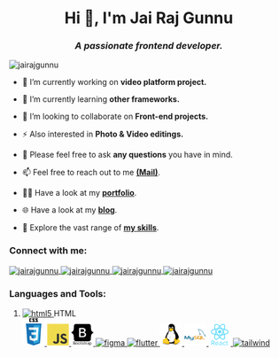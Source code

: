 <h1 align="center">Hi 👋, I'm Jai Raj Gunnu</h1>
<h3 align="center"><i>A passionate frontend developer.</i></h3></h3>

<div align="left"> <img src="https://komarev.com/ghpvc/?username=jairajgunnu&label=Profile%20views&color=red&style=flat" alt="jairajgunnu" /> </div>

- 🔭 I’m currently working on **video platform project.**

- 🌱 I’m currently learning **other frameworks.**

- 👯 I’m looking to collaborate on **Front-end projects.**

- ⚡ Also interested in **Photo & Video editings.**

-  💬 Please feel free to ask **any questions** you have in mind.

- 📫 Feel free to reach out to me **[(Mail)](mailto:jairajgsklm@gmail.com)**.

- 👨‍💻 Have a look at my **[portfolio](https://jairaj-portfolio.blogspot.com/)**.

- 🌐 Have a look at my **[blog](http://epgsk.blogspot.com/)**.

- 📄 Explore the vast range of **[my skills](https://drive.google.com/file/d/1hlROXlRS30L36T4FyfAWc38uoWM4ioFj/view?usp=sharing)**.


<h3 align="left">Connect with me:</h3>
<div align="left">
<a href="https://linkedin.com/in/jairajgunnu" target="blank">
<img align="center" src="https://blogger.googleusercontent.com/img/b/R29vZ2xl/AVvXsEg1xGWiwUO8ZxUWbW5AVWBKcdfmzbWb1h4bGopCqq7oOSPy6igeS8grtbLnSjYqPg-7o-DxgyAKU9uqa4L8DDl_2OIUHo8ko2Pwbq2nK0kJ9ar6IvrNft2wNPFk7gX1PeUnsaSJxekkSokheBKA8g-rzluhgnsZ2f71GuARyxXVZApNikAg0JZ4_BQA3Vla/s1600/icons8-linkedin-48.png" alt="jairajgunnu" height="36" width="36" />
</a>
<a href="https://instagram.com/jairaj_gunnu" target="blank">
<img align="center" src="https://blogger.googleusercontent.com/img/b/R29vZ2xl/AVvXsEgIuPItNqA2XdQKc8Y4dt0eGzkh7haEwUSkxYXjeRdtWU4sxft98REISHioplkCc4KXJ0qR-7gyBjymr9hpPUf16S7TyiOQDg02yHARyjgb6zAZ73wKhx2HrKKKZTFtDkTT6b5OmPWSehkOsJLIrpUFHKgjXf-vJ926vy4y2ZTmJJ6k1a0pHgXdTuXyAeZk/s1600/icons8-instagram-48.png" alt="jairajgunnu" height="36" width="36" />
</a>
<a href="https://fb.com/jairajgunnu" target="blank">
<img align="center" src="https://blogger.googleusercontent.com/img/b/R29vZ2xl/AVvXsEh7oHX7bC15bwIR1MFLTIbfI_0623o8t1pTTq94HjKtIAqm4H5w1BbgmQBG9c617jx7i67jQrMjFSJMdqVqtkWtNtORbirPwc7EU0NdQtR4y8vYjMnx4Mv5AcLRiMfpQ5H5qCdlHE_qcxG-CavKgiX7oFJqLwZpr3Xuf04dH8--0jH1xMV1KcR_pVQJm9Qk/s1600/icons8-facebook-48.png" alt="jairajgunnu" height="35" width="35" />
</a>
<a href="https://twitter.com/jairajgunnu" target="blank">
<img align="center" src="https://blogger.googleusercontent.com/img/b/R29vZ2xl/AVvXsEiIRfYXLv3e6__9J-4m5gn_EbSTgGrfNdSslQYhnQOxRT_aOYFkDGQEejWTcHS5orptcNzKH6cA1t28YsBgCgQ8dRGbX3nxZKPhwuT6eclNFl3zJOykbmO2-vVlg_HFj9Z9lRgLFdiBOuKnCFzTLXxvg-eY8Y_JShBIIOIMdXrwpYBQsgGs8HaSqv6YUzMn/s1600/icons8-x-50%20(1).png" alt="jairajgunnu" height="28" width="28" />
</a>

</div>

<h3 align="left">Languages and Tools:</h3>
<div align="left">

<ol>

<li>
<a href="https://www.w3.org/html/" target="_blank" rel="noreferrer">
<img src="https://img.icons8.com/?size=512&id=20909&format=png" alt="html5" width="15" height="15"/>
</a>  HTML
</li>

<a href="https://www.w3schools.com/css/" target="_blank" rel="noreferrer">
<img src="https://raw.githubusercontent.com/devicons/devicon/master/icons/css3/css3-original-wordmark.svg" alt="css3" width="40" height="50"/> </a>
<a href="https://developer.mozilla.org/en-US/docs/Web/JavaScript" target="_blank" rel="noreferrer">
<img src="https://raw.githubusercontent.com/devicons/devicon/master/icons/javascript/javascript-original.svg" alt="javascript" width="40" height="40"/>
</a>
<a href="https://getbootstrap.com" target="_blank" rel="noreferrer">
<img src="https://raw.githubusercontent.com/devicons/devicon/master/icons/bootstrap/bootstrap-plain-wordmark.svg" alt="bootstrap" width="40" height="40"/>
</a>
<a href="https://www.figma.com/" target="_blank" rel="noreferrer">
<img src="https://www.vectorlogo.zone/logos/figma/figma-icon.svg" alt="figma" width="40" height="40"/>
</a>
<a href="https://flutter.dev" target="_blank" rel="noreferrer">
<img src="https://www.vectorlogo.zone/logos/flutterio/flutterio-icon.svg" alt="flutter" width="40" height="40"/>
</a>

<a href="https://www.linux.org/" target="_blank" rel="noreferrer"> 
<img src="https://raw.githubusercontent.com/devicons/devicon/master/icons/linux/linux-original.svg" alt="linux" width="40" height="40"/> 
</a>
<a href="https://www.mysql.com/" target="_blank" rel="noreferrer"> 
<img src="https://raw.githubusercontent.com/devicons/devicon/master/icons/mysql/mysql-original-wordmark.svg" alt="mysql" width="40" height="40"/> 
</a>
<a href="https://reactjs.org/" target="_blank" rel="noreferrer">
<img src="https://raw.githubusercontent.com/devicons/devicon/master/icons/react/react-original-wordmark.svg" alt="react" width="40" height="40"/>
</a>
<a href="https://tailwindcss.com/" target="_blank" rel="noreferrer">
<img src="https://www.vectorlogo.zone/logos/tailwindcss/tailwindcss-icon.svg" alt="tailwind" width="40" height="40"/>
</a> 

</ol>
</div>

